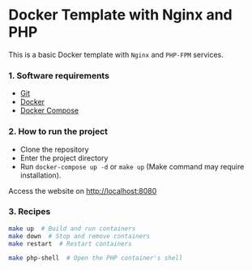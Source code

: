 # Docker Template with Nginx and PHP #

This is a basic Docker template with `Nginx` and `PHP-FPM` services.


### 1. Software requirements ###

* [Git](https://git-scm.com/)
* [Docker](https://www.docker.com/)
* [Docker Compose](https://docs.docker.com/compose/)


### 2. How to run the project ###

* Clone the repository
* Enter the project directory
* Run `docker-compose up -d` or `make up` (Make command may require installation).

Access the website on [http://localhost:8080](http://localhost:8080)


### 3. Recipes ###

```bash
make up  # Build and run containers
make down  # Stop and remove containers
make restart  # Restart containers

make php-shell  # Open the PHP container's shell
```
